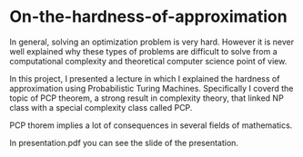 # On-the-hardness-of-approximation


In general, solving an optimization problem is very hard. However it is never well explained why these types of problems are difficult to solve from a computational complexity and theoretical computer science point of view.

In this project, I presented a lecture in which I explained the hardness of approximation using Probabilistic Turing Machines. Specifically I coverd the topic of PCP theorem, a strong result in complexity theory, that linked NP class with a special complexity class called PCP.

PCP thorem implies a lot of consequences in several fields of mathematics.

In presentation.pdf you can see the slide of the presentation.
